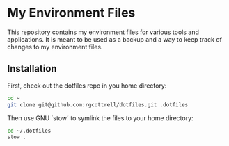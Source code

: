 # My Environment Files

This repository contains my environment files for various tools and
applications. It is meant to be used as a backup and a way to keep
track of changes to my environment files.

## Installation

First, check out the dotfiles repo in you home directory:

```bash
cd ~
git clone git@github.com:rgcottrell/dotfiles.git .dotfiles
```

Then use GNU ´stow´ to symlink the files to your home directory:

```bash
cd ~/.dotfiles
stow .
```

